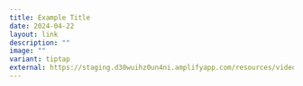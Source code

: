 ```yaml
---
title: Example Title
date: 2024-04-22
layout: link
description: ""
image: ""
variant: tiptap
external: https://staging.d30wuihz0un4ni.amplifyapp.com/resources/videos/
---
```

